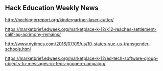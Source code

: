 ## Hack Education Weekly News

http://hechingerreport.org/kindergartner-laser-cutter/

https://marketbrief.edweek.org/marketplace-k-12/k12-reaches-settlement-calif-ag-acrimony-remains/

http://www.nytimes.com/2016/07/09/us/10-states-sue-us-transgender-schools.html

https://marketbrief.edweek.org/marketplace-k-12/ed-tech-software-group-objects-to-messages-in-feds-goopen-campaign/

